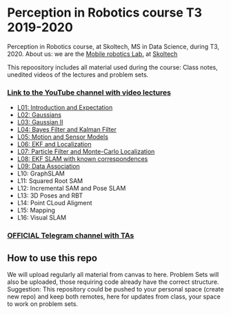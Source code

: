 # Perception in Robotics course T3 2019-2020
Perception in Robotics course, at Skoltech, MS in Data Science, during T3, 2020.
About us: we are the [Mobile robotics Lab.](https://sites.skoltech.ru/mobilerobotics/) at [Skoltech](https://www.skoltech.ru/en)

This repoository includes all material used during the course: Class notes, unedited videos of the lectures and problem sets.


### [Link to the YouTube channel with video lectures](https://www.youtube.com/playlist?list=PLRXYrdEUvBoCwKsQHJzafQYb7Nut0S2bn)

 * [L01: Introduction and Expectation](https://www.youtube.com/watch?v=0y63AnAhD8k&list=PLRXYrdEUvBoCwKsQHJzafQYb7Nut0S2bn&index=1)
 * [L02: Gaussians](https://www.youtube.com/watch?v=ja7VCtiyKps&list=PLRXYrdEUvBoCwKsQHJzafQYb7Nut0S2bn&index=2)
 * [L03: Gaussian II](https://www.youtube.com/watch?v=3XvHDKRzAs8&list=PLRXYrdEUvBoCwKsQHJzafQYb7Nut0S2bn&index=3)
 * [L04: Bayes Filter and Kalman Filter](https://www.youtube.com/watch?v=9ckoViG3pYE&list=PLRXYrdEUvBoCwKsQHJzafQYb7Nut0S2bn&index=4)
 * [L05: Motion and Sensor Models](https://www.youtube.com/watch?v=vd5n0Q27eVg&list=PLRXYrdEUvBoCwKsQHJzafQYb7Nut0S2bn&index=5)
 * [L06: EKF and Localization](https://www.youtube.com/watch?v=2Idz_08NYKc&list=PLRXYrdEUvBoCwKsQHJzafQYb7Nut0S2bn&index=6)
 * [L07: Particle Filter and Monte-Carlo Localization](https://www.youtube.com/watch?v=KBoSaTghjeg&list=PLRXYrdEUvBoCwKsQHJzafQYb7Nut0S2bn&index=7)
 * [L08: EKF SLAM with known correspondences](https://www.youtube.com/watch?v=w7XaxW-dIbI&list=PLRXYrdEUvBoCwKsQHJzafQYb7Nut0S2bn&index=8)
 * [L09: Data Association](https://www.youtube.com/watch?v=wHRvTW6NJEs&list=PLRXYrdEUvBoCwKsQHJzafQYb7Nut0S2bn&index=9)
 * L10: GraphSLAM
 * L11: Squared Root SAM
 * L12: Incremental SAM and Pose SLAM
 * L13: 3D Poses and RBT
 * L14: Point CLoud Aligment
 * L15: Mapping
 * L16: Visual SLAM


### [OFFICIAL Telegram channel with TAs](https://t.me/perc_rob)

## How to use this repo

We will upload regularly all material from canvas to here. Problem Sets will also be uploaded, those requiring code already have the correct structure. Suggestion: This repository could be pushed to your personal space (create new repo) and keep both remotes, here for updates from class, your space to work on problem sets.

